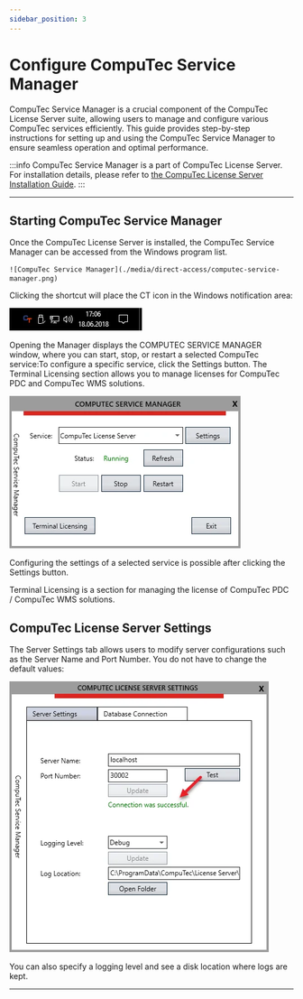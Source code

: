 ```yaml
---
sidebar_position: 3
---
```


# Configure CompuTec Service Manager

CompuTec Service Manager is a crucial component of the CompuTec License Server suite, allowing users to manage and configure various CompuTec services efficiently. This guide provides step-by-step instructions for setting up and using the CompuTec Service Manager to ensure seamless operation and optimal performance.

:::info
    CompuTec Service Manager is a part of CompuTec License Server. For installation details, please refer to  [the CompuTec License Server Installation Guide](./license-server-installation.md).
:::

---

## Starting CompuTec Service Manager

Once the CompuTec License Server is installed, the CompuTec Service Manager can be accessed from the Windows program list.

    ![CompuTec Service Manager](./media/direct-access/computec-service-manager.png)

Clicking the shortcut will place the CT icon in the Windows notification area:

![CT shortcut](./media/direct-access/CT-shortcut.webp)

Opening the Manager displays the COMPUTEC SERVICE MANAGER window, where you can start, stop, or restart a selected CompuTec service:To configure a specific service, click the Settings button. The Terminal Licensing section allows you to manage licenses for CompuTec PDC and CompuTec WMS solutions.

![CT Service Manager](./media/direct-access/CT-Service-Manager_1.webp)

Configuring the settings of a selected service is possible after clicking the Settings button.

Terminal Licensing is a section for managing the license of CompuTec PDC / CompuTec WMS solutions.

## CompuTec License Server Settings

The Server Settings tab allows users to modify server configurations such as the Server Name and Port Number. You do not have to change the default values:

![CT Server Settings](./media/direct-access/CT-License-Server-Settings_1_Server-Settings1.webp)

You can also specify a logging level and see a disk location where logs are kept.

---
